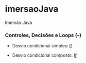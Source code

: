 # imersaoJava
Imersão Java

### Controles, Decisões e Loops (-)

- Desvio condicional simples: [If](https://github.com/nildoeti/imersaoJava/blob/main/src/br/eti/nildo/ControleDecisao/If.java)

- Desvio condicional composto: [If](https://github.com/nildoeti/imersaoJava/blob/main/src/br/eti/nildo/ControleDecisao/IfElse.java)
